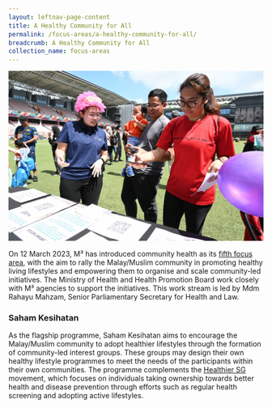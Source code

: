 ```yaml
---
layout: leftnav-page-content
title: A Healthy Community for All
permalink: /focus-areas/a-healthy-community-for-all/
breadcrumb: A Healthy Community for All
collection_name: focus-areas
---
```


![A Healthy Community for all](/images/NNM(445).JPG)

On 12 March 2023, M³ has introduced community health as its <a href="/images/PDF/FA5 Media Factsheet.pdf" class="no-pdf-icon" style="margin-left:0;">fifth focus area</a>, with the aim to rally the Malay/Muslim community in promoting healthy living lifestyles and empowering them to organise and scale community-led initiatives. The Ministry of Health and Health Promotion Board work closely with M³ agencies to support the initiatives. This work stream is led by Mdm Rahayu Mahzam, Senior Parliamentary Secretary for Health and Law. 

### **Saham Kesihatan**

As the flagship programme, Saham Kesihatan aims to encourage the Malay/Muslim community to adopt healthier lifestyles through the formation of community-led interest groups. These groups may design their own healthy lifestyle programmes to meet the needs of the participants within their own communities. The programme complements the [Healthier SG](https://www.healthiersg.gov.sg) movement, which focuses on individuals taking ownership towards better health and disease prevention through efforts such as regular health screening and adopting active lifestyles. 
